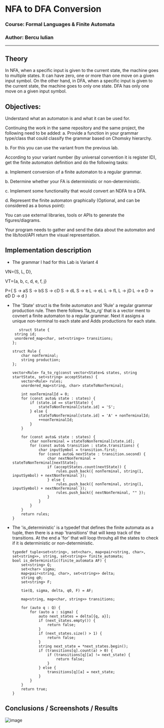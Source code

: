 # NFA to DFA Conversion

### Course: Formal Languages & Finite Automata
### Author: Bercu Iulian

----

## Theory
In NFA, when a specific input is given to the current state, the machine goes to multiple states. It can have zero, one or more than one move on a given input symbol.
On the other hand, in DFA, when a specific input is given to the current state, the machine goes to only one state. DFA has only one move on a given input symbol.


## Objectives:

Understand what an automaton is and what it can be used for.

Continuing the work in the same repository and the same project, the following need to be added: a. Provide a function in your grammar type/class that could classify the grammar based on Chomsky hierarchy.

b. For this you can use the variant from the previous lab.

According to your variant number (by universal convention it is register ID), get the finite automaton definition and do the following tasks:

a. Implement conversion of a finite automaton to a regular grammar.

b. Determine whether your FA is deterministic or non-deterministic.

c. Implement some functionality that would convert an NDFA to a DFA.

d. Represent the finite automaton graphically (Optional, and can be considered as a bonus point):

You can use external libraries, tools or APIs to generate the figures/diagrams.

Your program needs to gather and send the data about the automaton and the lib/tool/API return the visual representation.

## Implementation description
* The grammar I had for this Lab is Variant 4

VN={S, L, D}, 

VT={a, b, c, d, e, f, j}

P={ 
    S → aS
    S → bS
    S → cD
    S → dL
    S → e
    L → eL
    L → fL
    L → jD
    L → e
    D → eD
    D → d
}

*  The 'State' struct is the finite automaton and 'Rule' a regular grammar production rule. Then there follows 'fa_to_rg' that is a vector ment to covnert a finite 
   automaton to a regular grammar. Next it assigns a unique non-terminal to each state and Adds productions for each state.
   ```
      struct State {
    string id;
    unordered_map<char, set<string>> transitions;
   };

   struct Rule {
       char nonTerminal;
       string production;
   };

   vector<Rule> fa_to_rg(const vector<State>& states, string startState, set<string> acceptStates) {
       vector<Rule> rules;
       unordered_map<string, char> stateToNonTerminal;

       int nonTerminalId = 0;
       for (const auto& state : states) {
           if (state.id == startState) {
               stateToNonTerminal[state.id] = 'S'; 
           } else {
               stateToNonTerminal[state.id] = 'A' + nonTerminalId;
               ++nonTerminalId;
           }
       }

       for (const auto& state : states) {
           char nonTerminal = stateToNonTerminal[state.id];
           for (const auto& transition : state.transitions) {
               char inputSymbol = transition.first;
               for (const auto& nextState : transition.second) {
                   char nextNonTerminal = stateToNonTerminal[nextState];
                   if (acceptStates.count(nextState)) {
                       rules.push_back({ nonTerminal, string(1, inputSymbol) + nextNonTerminal });
                   } else {
                       rules.push_back({ nonTerminal, string(1, inputSymbol) + nextNonTerminal });
                       rules.push_back({ nextNonTerminal, "" });
                   }
               }
           }
       }
       return rules;
   }
   ```


* The 'is_deterministic' is a typedef that defines the finite automata as a tuple, then there is a map 'transitions' that will keep track of the transitions.
   At the end a 'for' that will loop throuhg all the states to check if it is deterministic or non-deterministic.

   ```
   typedef tuple<set<string>, set<char>, map<pair<string, char>, set<string>>, string, set<string>> finite_automata;
   bool is_deterministic(finite_automata AF) {
       set<string> Q;
       set<char> sigma;
       map<pair<string, char>, set<string>> delta;
       string q0;
       set<string> F;

       tie(Q, sigma, delta, q0, F) = AF;

       map<string, map<char, string>> transitions; 
       
       for (auto q : Q) {
           for (auto a : sigma) {
               auto next_states = delta[{q, a}];
               if (next_states.empty()) {
                   return false;
               }
               if (next_states.size() > 1) {
                   return false;
               }
               string next_state = *next_states.begin();
               if (transitions[q].count(a) > 0) {
                   if (transitions[q][a] != next_state) {
                       return false;
                   }
               } else {
                   transitions[q][a] = next_state;
               }
           }
       }
       return true;
   }
   ```
## Conclusions / Screenshots / Results

![image](https://user-images.githubusercontent.com/113422203/228363573-1d8ad6f0-df80-48e8-a3d7-19997e685742.png)
